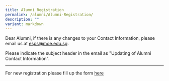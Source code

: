 ```yaml
---
title: Alumni Registration
permalink: /alumni/Alumni-Registration/
description: ""
variant: markdown
---
```

Dear Alumni, if there is any changes to your Contact Information, please email us at [esps@moe.edu.sg](mailto:esps@moe.edu.sg).

Please indicate the subject header in the email as "Updating of Alumni Contact Information".

* * *

For new registration please fill up the form [here](https://go.gov.sg/espsalumni)